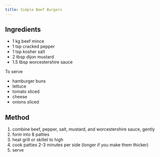 ```yaml
---
title: Simple Beef Burgers
---
```


## Ingredients

-   1 kg beef mince
-   1 tsp cracked pepper
-   1 tsp kosher salt
-   2 tbsp dijon mustard
-   1.5 tbsp worcestershire sauce

To serve

-   hamburger buns
-   lettuce
-   tomato sliced
-   cheese
-   onions sliced

## Method

1.  combine beef, pepper, salt, mustard, and worcestershire sauce, gently
2.  form into 8 patties
3.  heat grill or skillet to high
4.  cook patties 2-3 minutes per side (longer if you make them thicker)
5.  serve
